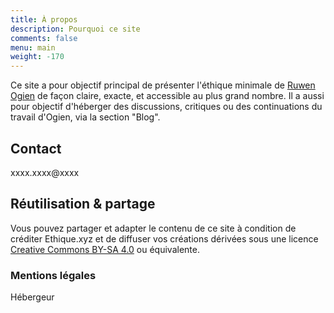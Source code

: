 ```yaml
---
title: À propos 
description: Pourquoi ce site
comments: false
menu: main
weight: -170
---
```


Ce site a pour objectif principal de présenter l'éthique minimale de [Ruwen Ogien](https://fr.wikipedia.org/wiki/Ruwen_Ogien) de façon claire, exacte, et accessible au plus grand nombre. Il a aussi pour objectif d'héberger des discussions, critiques ou des continuations du travail d'Ogien, via la section "Blog".

## Contact 

xxxx.xxxx@xxxx


## Réutilisation & partage

Vous pouvez partager et adapter le contenu de ce site à condition de créditer Ethique.xyz et de diffuser vos créations dérivées sous une licence [Creative Commons BY-SA 4.0](https://creativecommons.org/licenses/by-sa/4.0/deed.fr) ou équivalente.

### Mentions légales

Hébergeur 







